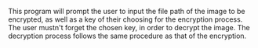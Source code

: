 This program will prompt the user to input the file path of the image to be encrypted, as well as a key of their choosing for the encryption process. 
The user mustn't forget the chosen key, in order to decrypt the image.
The decryption process follows the same procedure as that of the encryption.
